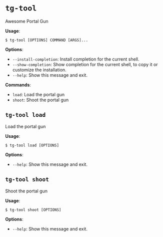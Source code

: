 # `tg-tool`

Awesome Portal Gun

**Usage**:

```console
$ tg-tool [OPTIONS] COMMAND [ARGS]...
```

**Options**:

* `--install-completion`: Install completion for the current shell.
* `--show-completion`: Show completion for the current shell, to copy it or customize the installation.
* `--help`: Show this message and exit.

**Commands**:

* `load`: Load the portal gun
* `shoot`: Shoot the portal gun

## `tg-tool load`

Load the portal gun

**Usage**:

```console
$ tg-tool load [OPTIONS]
```

**Options**:

* `--help`: Show this message and exit.

## `tg-tool shoot`

Shoot the portal gun

**Usage**:

```console
$ tg-tool shoot [OPTIONS]
```

**Options**:

* `--help`: Show this message and exit.

